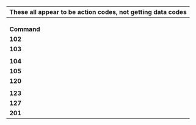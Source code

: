 | **These all appear to be action codes, not getting data codes** |
| --------------------------------------------------------------- |
|                                                                 |  |  |
|                                                                 |  |  |
|                                                                 |  |  |
| **Command**                                                     |  |  |
| **102**                                                         | (update firmware) |  |
| **103**                                                         | (reload ports) | //Single Choice |
|                                                                 |  | code = 1 << 0x9 \| portIndex[port] << 0x4 \| 3; |
| **104**                                                         | (reboot switch) |  |
| **105**                                                         | (reset to factory defaults) |
| **120**                                                         | (Reset password) | Original_Key |
|                                                                 |  | New_key |
| **123**                                                         | (login function) |  |
| **127**                                                         | (enable lldp) | This is the adaptive power supply feature |
| **201**                                                         | (backup switch configuration) |
